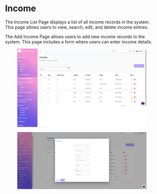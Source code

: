 # Income

The Income List Page displays a list of all income records in the system. This page allows users to view, search, edit, and delete income entries.

&#x20;The Add Income Page allows users to add new income records to the system. This page includes a form where users can enter income details.

<figure><img src="../.gitbook/assets/income1.png" alt=""><figcaption></figcaption></figure>

<figure><img src="../.gitbook/assets/income2.png" alt=""><figcaption></figcaption></figure>
